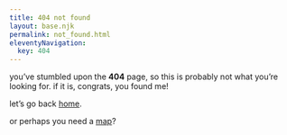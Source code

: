 ```yaml
---
title: 404 not found
layout: base.njk
permalink: not_found.html
eleventyNavigation:
  key: 404
---
```


you’ve stumbled upon the **404** page, so this is probably not what you’re looking for. if it is, congrats, you found me!

let’s go back [home](/).

or perhaps you need a [map](/sitemap)?
